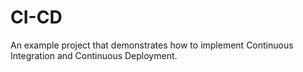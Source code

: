 # CI-CD
An example project that demonstrates how to implement Continuous Integration and Continuous Deployment.
